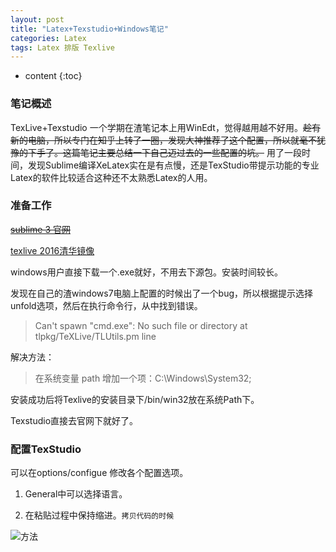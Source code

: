 ```yaml
---
layout: post
title: "Latex+Texstudio+Windows笔记"
categories: Latex
tags: Latex 排版 Texlive
---
```


* content
{:toc}

### 笔记概述

TexLive+Texstudio
一个学期在渣笔记本上用WinEdt，觉得越用越不好用。~~趁有新的电脑，所以专门在知乎上转了一圈，发现大神推荐了这个配置，所以就毫不犹豫的下手了。这篇笔记主要总结一下自己迈过去的一些配置的坑。~~ 用了一段时间，发现Sublime编译XeLatex实在是有点慢，还是TexStudio带提示功能的专业Latex的软件比较适合这种还不太熟悉Latex的人用。




### 准备工作
~~[sublime 3 官网](http://www.sublimetext.com/blog/articles/sublime-text-3-build-3103)~~


[texlive 2016清华镜像](https://mirrors.tuna.tsinghua.edu.cn/CTAN/systems/texlive/tlnet/)

windows用户直接下载一个.exe就好，不用去下源包。安装时间较长。

发现在自己的渣windows7电脑上配置的时候出了一个bug，所以根据提示选择unfold选项，然后在执行命令行，从中找到错误。 

> Can't spawn "cmd.exe": No such file or directory at tlpkg/TeXLive/TLUtils.pm line

解决方法：

> 在系统变量 path 增加一个项：C:\Windows\System32;

安装成功后将Texlive的安装目录下/bin/win32放在系统Path下。

Texstudio直接去官网下就好了。

### 配置TexStudio
可以在options/configue 修改各个配置选项。
1. General中可以选择语言。

2. 在粘贴过程中保持缩进。`拷贝代码的时候`

![方法](https://pic3.zhimg.com/9f3f519fd18b54dc77ae841714a9501e_b.png)
